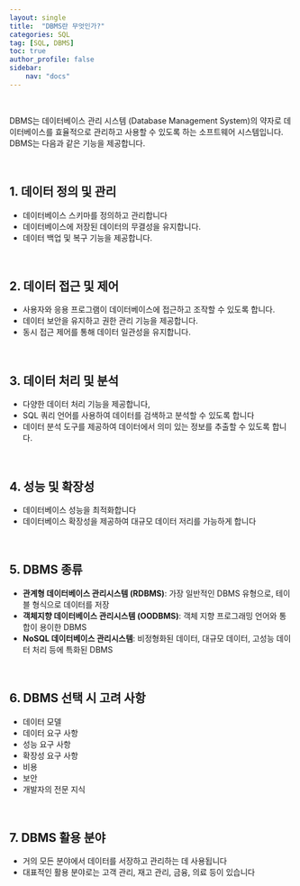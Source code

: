 ```yaml
---
layout: single
title:  "DBMS란 무엇인가?"
categories: SQL
tag: [SQL, DBMS]
toc: true
author_profile: false
sidebar:
    nav: "docs"
---
```


<br/>

DBMS는 데이터베이스 관리 시스템 (Database Management System)의 약자로 데이터베이스를 효율적으로 관리하고 사용할 수 있도록 하는 소프트웨어 시스템입니다. DBMS는 다음과 같은 기능을 제공합니다. 

<br/>

## 1. 데이터 정의 및 관리

- 데이터베이스 스키마를 정의하고 관리합니다 
- 데이터베이스에 저장된 데이터의 무결성을 유지합니다. 
- 데이터 백업 및 복구 기능을 제공합니다. 

<br/>

## 2. 데이터 접근 및 제어 

- 사용자와 응용 프로그램이 데이터베이스에 접근하고 조작할 수 있도록 합니다. 
- 데이터 보안을 유지하고 권한 관리 기능을 제공합니다. 
- 동시 접근 제어를 통해 데이터 일관성을 유지합니다. 

<br/>

## 3. 데이터 처리 및 분석

- 다양한 데이터 처리 기능을 제공합니다,
- SQL 쿼리 언어를 사용하여 데이터를 검색하고 분석할 수 있도록 합니다 
- 데이터 분석 도구를 제공하여 데이터에서 의미 있는 정보를 추출할 수 있도록 합니다.

<br/>

## 4. 성능 및 확장성

- 데이터베이스 성능을 최적화합니다 
- 데이터베이스 확장성을 제공하여 대규모 데이터 저리를 가능하게 합니다 

<br/>

## 5. DBMS 종류

- **관계형 데이터베이스 관리시스템 (RDBMS)**: 가장 일반적인 DBMS 유형으로, 테이블 형식으로 데이터를 저장
- **객체지향 데이터베이스 관리시스템 (OODBMS)**: 객체 지향 프로그래밍 언어와 통합이 용이한 DBMS 
- **NoSQL 데이터베이스 관리시스템**: 비정형화된 데이터, 대규모 데이터, 고성능 데이터 처리 등에 특화된 DBMS

<br/>

## 6. DBMS 선택 시 고려 사항

- 데이터 모델 
- 데이터 요구 사항 
- 성능 요구 사항 
- 확장성 요구 사항 
- 비용 
- 보안
-  개발자의 전문 지식 

<br/>

## 7. DBMS 활용 분야

- 거의 모든 분야에서 데이터를 서장하고 관리하는 데 사용됩니다 
- 대표적인 활용 분야로는 고객 관리, 재고 관리, 금융, 의료 등이 있습니다 